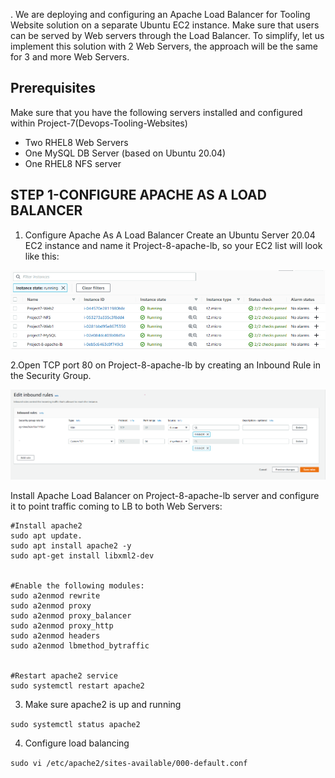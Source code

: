 .
We are deploying and configuring an Apache Load Balancer for Tooling Website solution on a separate Ubuntu EC2 instance. Make sure that users can be served by Web servers through the Load Balancer.
To simplify, let us implement this solution with 2 Web Servers, the approach will be the same for 3 and more Web Servers.

## Prerequisites
Make sure that you have the following servers installed and configured within Project-7(Devops-Tooling-Websites)
- Two RHEL8 Web Servers
- One MySQL DB Server (based on Ubuntu 20.04)
- One RHEL8 NFS server

## STEP 1-CONFIGURE APACHE AS A LOAD BALANCER
1. Configure Apache As A Load Balancer
Create an Ubuntu Server 20.04 EC2 instance and name it Project-8-apache-lb, so your EC2 list will look like this:

![](assets/3.png)

2.Open TCP port 80 on Project-8-apache-lb by creating an Inbound Rule in the Security Group.

![](assets/1.png)

Install Apache Load Balancer on Project-8-apache-lb server and configure it to point traffic coming to LB to both Web Servers:

```
#Install apache2
sudo apt update.
sudo apt install apache2 -y
sudo apt-get install libxml2-dev


#Enable the following modules:
sudo a2enmod rewrite
sudo a2enmod proxy
sudo a2enmod proxy_balancer
sudo a2enmod proxy_http
sudo a2enmod headers
sudo a2enmod lbmethod_bytraffic


#Restart apache2 service
sudo systemctl restart apache2
```
3. Make sure apache2 is up and running

`sudo systemctl status apache2`

4. Configure load balancing

`sudo vi /etc/apache2/sites-available/000-default.conf`


